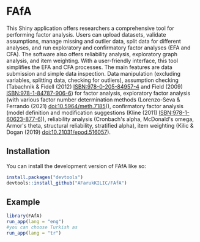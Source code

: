 
# FAfA

<!-- badges: start -->
<!-- badges: end -->

This Shiny application offers researchers a comprehensive tool for performing factor analysis. 
Users can upload datasets, validate assumptions, manage missing and outlier data, split data for different analyses, and run exploratory and confirmatory factor analyses (EFA and CFA). 
The software also offers reliability analysis, exploratory graph analysis, and item weighting. 
With a user-friendly interface, this tool simplifies the EFA and CFA processes. 
The main features are data submission and simple data inspection. Data manipulation (excluding variables, splitting data, checking for outliers), assumption checking (Tabachnik & Fidell (2012) <ISBN:978-0-205-84957-4> and Field (2009) <ISBN:978-1-84787-906-6>) for factor analysis, exploratory factor analysis (with various factor number determination methods (Lorenzo-Seva & Ferrando (2021) <doi:10.5964/meth.7185>)), confirmatory factor analysis (model definition and modification suggestions (Kline (2011) <ISBN:978-1-60623-877-6>)), reliability analysis (Cronbach's alpha, McDonald's omega, Armor's theta, structural reliability, stratified alpha), item weighting (Kilic & Dogan (2019) <doi:10.21031/epod.516057>).


## Installation

You can install the development version of FAfA like so:

``` r
install.packages("devtools")
devtools::install_github("AFarukKILIC/FAfA")
```

## Example


``` r
library(FAfA)
run_app(lang = "eng")
#you can choose Turkish as
run_app(lang = "tr")
```

